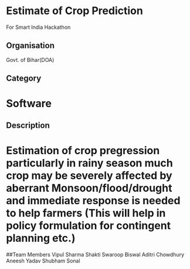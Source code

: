# Estimate of Crop Prediction
For Smart India Hackathon

## Organisation
Govt. of Bihar(DOA)

## Category
Software
=======
## Description

Estimation of crop pregression particularly in rainy season much crop may be severely affected by aberrant Monsoon/flood/drought and immediate response is needed to help farmers (This will help in policy formulation for contingent planning etc.)
=======
##Team Members
Vipul Sharma
Shakti Swaroop Biswal
Aditri Chowdhury
Aneesh Yadav
Shubham Sonal

